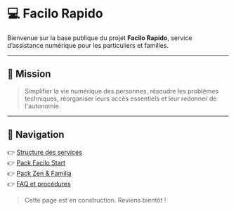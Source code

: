# 💻 Facilo Rapido

Bienvenue sur la base publique du projet **Facilo Rapido**, service d’assistance numérique pour les particuliers et familles.

---

## 🎯 Mission

> Simplifier la vie numérique des personnes, résoudre les problèmes techniques, réorganiser leurs accès essentiels et leur redonner de l'autonomie.

---

## 📂 Navigation

👉 [Structure des services](Structure_des_services.md)  
👉 [Pack Facilo Start](Facilo_Start.md)  
👉 [Pack Zen & Familia](Facilo_Zen_et_Familia.md)  
👉 [FAQ et procédures](FAQ.md)

> Cette page est en construction. Reviens bientôt !